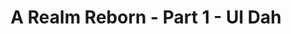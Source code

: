 ---
layout: quest-table
expansion: A Realm Reborn
partNo: 1
partChapterNo: 1
title: A Realm Reborn - Part 1 - Ul Dah 
permalink: /quests/msq/realm-reborn/part1/ul-dah
quests:
  - name: Close to Home
    level: 1
    rowId: 66104
    questId: ManWil002_00568
    genre: Seventh Umbral Era
    icon: '71000'
    issuer:
      location: Ul'dah - Steps of Nald
      coords: (11.6, 9.6)
      name: Momodi
    steps:
      - location: Ul'dah - Steps of Nald
        coords: (8.3, 7.8)
        name: Attune yourself to the aetheryte found inside the city.
      - location: Ul'dah - Steps of Thal
        coords: (9.2, 11.7)
        name: Visit the Gladiators' Guild.
      - location: Ul'dah - Steps of Thal
        coords: (9.2, 11.7)
        name: Visit the Gladiators' Guild.
      - location: Ul'dah - Steps of Thal
        coords: (9.2, 11.7)
        name: Visit the Gladiators' Guild.
    partQuestNo: 1
  - name: We Must Rebuild
    level: 4
    rowId: 66131
    questId: SubWil027_00595
    genre: Seventh Umbral Era
    icon: '71000'
    issuer:
      location: Ul'dah - Steps of Nald
      coords: (11.6, 9.6)
      name: Momodi
    steps:
      - location: Central Thanalan
        coords: (23.0, 27.8)
        name: Speak with Papashan at the Ul'dah Dispatch Yard.
    partQuestNo: 2
  - name: Nothing to See Here
    level: 4
    rowId: 66207
    questId: SubWil025_00671
    genre: Seventh Umbral Era
    icon: '71000'
    issuer:
      location: Central Thanalan
      coords: (23.0, 27.8)
      name: Papashan
    steps:
      - location: Central Thanalan
        coords: (23.2, 30.0)
        name: Deliver twilight pretzels to the patrols.
      - location: Central Thanalan
        coords: (23.0, 27.8)
        name: Speak with Papashan.
    partQuestNo: 3
  - name: Underneath the Sultantree
    level: 4
    rowId: 66086
    questId: ManWil005_00550
    genre: Seventh Umbral Era
    icon: '71000'
    issuer:
      location: Central Thanalan
      coords: (23.0, 27.8)
      name: Papashan
    steps:
      - location: Central Thanalan
        coords: (25.5, 32.2)
        name: Search for Lilira near the Sultantree.
      - name: Report to Papashan.
      - location: Central Thanalan
        coords: (23.0, 27.8)
        name: Report to Papashan.
    soloDuty:
      levelSync: 8
      timeLimit: 30
    partQuestNo: 4
  - name: Step Nine
    level: 4
    rowId: 65839
    questId: SubWil060_00303
    genre: Seventh Umbral Era
    icon: '71000'
    issuer:
      location: Central Thanalan
      coords: (23.1, 27.7)
      name: Cicidoa
    steps:
      - location: Central Thanalan
        coords: (22.7, 26.6)
        name: Present the receipt to Gagari.
      - location: Central Thanalan
        coords: (19.5, 20.6)
        name: Deliver the pumpkin to Roger.
    partQuestNo: 5
  - name: Prudence at This Junction
    level: 4
    rowId: 69388
    questId: XxaWil063_03852
    genre: Seventh Umbral Era
    icon: '71000'
    issuer:
      location: Central Thanalan
      coords: (19.5, 20.6)
      name: Roger
    steps:
      - location: Central Thanalan
        coords: (20.8, 18.5)
        name: Speak with Warin.
      - location: Central Thanalan
        coords: (20.8, 18.5)
        name: Present yourself to Warin for inspection.
    partQuestNo: 6
  - name: Out of House and Home
    level: 4
    rowId: 65843
    questId: SubWil064_00307
    genre: Seventh Umbral Era
    icon: '71000'
    issuer:
      location: Central Thanalan
      coords: (20.8, 18.5)
      name: Warin
    steps:
      - location: Central Thanalan
        coords: (22.0, 22.4)
        name: Lure out and slay coblyns.
      - location: Central Thanalan
        coords: (20.8, 18.5)
        name: Report to Warin.
    partQuestNo: 7
  - name: Way Down in the Hole
    level: 9
    rowId: 65856
    questId: SubWil066_00320
    genre: Seventh Umbral Era
    icon: '71000'
    issuer:
      location: Central Thanalan
      coords: (20.7, 18.3)
      name: Zuzumeda
    steps:
      - location: Central Thanalan
        coords: (19.5, 20.6)
        name: Speak with Wystan.
      - location: Central Thanalan
        coords: (19.8, 20.7)
        name: Give ginger cookies to the children.
      - location: Central Thanalan
        coords: (19.5, 20.6)
        name: Speak with Wystan.
      - location: Central Thanalan
        coords: (16.9, 23.8)
        name: Follow Wystan to the Sil'dih ruins.
      - name: Speak with Wystan.
      - location: Central Thanalan
        coords: (19.5, 20.6)
        name: Speak with Wystan.
      - location: Ul'dah - Steps of Nald
        coords: (11.6, 9.6)
        name: Speak with Momodi in Ul'dah.
    soloDuty:
      levelSync: 13
      timeLimit: 30
    partQuestNo: 8
  - name: Takin' What They're Givin'
    level: 10
    rowId: 66159
    questId: SubWil026_00623
    genre: Seventh Umbral Era
    icon: '71000'
    issuer:
      location: Ul'dah - Steps of Nald
      coords: (11.6, 9.6)
      name: Momodi
    steps:
      - location: Western Thanalan
        coords: (22.7, 17.3)
        name: Speak with Dadanen at Horizon.
    partQuestNo: 9
  - name: Supply and Demands
    level: 10
    rowId: 65864
    questId: SubWil080_00328
    genre: Seventh Umbral Era
    icon: '71000'
    issuer:
      location: Western Thanalan
      coords: (22.7, 17.3)
      name: Dadanen
    steps:
      - location: Western Thanalan
        coords: (26.3, 18.2)
        name: Deliver Dadanen's final notice to Drunken Stag.
    partQuestNo: 10
  - name: Give It to Me Raw
    level: 10
    rowId: 66039
    questId: SubWil095_00503
    genre: Seventh Umbral Era
    icon: '71000'
    issuer:
      location: Western Thanalan
      coords: (26.3, 18.2)
      name: Drunken Stag
    steps:
      - location: Western Thanalan
        coords: (27.4, 17.6)
        name: Search for the raw Nashachite.
      - location: Western Thanalan
        coords: (26.3, 18.2)
        name: Return the raw Nashachite to Drunken Stag.
    partQuestNo: 11
  - name: The Perfect Swarm
    level: 10
    rowId: 65865
    questId: SubWil081_00329
    genre: Seventh Umbral Era
    icon: '71000'
    issuer:
      location: Western Thanalan
      coords: (26.3, 18.2)
      name: Drunken Stag
    steps:
      - location: Western Thanalan
        coords: (25.2, 18.9)
        name: Slay sun midge swarms.
      - location: Western Thanalan
        coords: (22.6, 17.1)
        name: Report to Fufulupa at Horizon.
    partQuestNo: 12
  - name: Last Letter to Lost Hope
    level: 10
    rowId: 65866
    questId: SubWil082_00330
    genre: Seventh Umbral Era
    icon: '71000'
    issuer:
      location: Western Thanalan
      coords: (22.6, 17.1)
      name: Fufulupa
    steps:
      - location: Central Thanalan
        coords: (16.3, 22.0)
        name: Search for Seseli in central Thanalan.
      - location: Central Thanalan
        coords: (23.3, 16.0)
        name: Deliver Fufulupa's letter to Leofric at Lost Hope.
    partQuestNo: 13
  - name: Heir Today, Gone Tomorrow
    level: 10
    rowId: 69389
    questId: XxaWil083_03853
    genre: Seventh Umbral Era
    icon: '71000'
    issuer:
      location: Central Thanalan
      coords: (23.3, 16.0)
      name: Leofric
    steps:
      - location: Central Thanalan
        coords: (24.0, 21.1)
        name: Defeat Baron von Quiveron III Esquire.
      - location: Central Thanalan
        coords: (23.3, 16.0)
        name: Report to Leofric.
    partQuestNo: 14
  - name: Passing the Blade
    level: 10
    rowId: 65868
    questId: SubWil084_00332
    genre: Seventh Umbral Era
    icon: '71000'
    issuer:
      location: Central Thanalan
      coords: (23.3, 16.0)
      name: Leofric
    steps:
      - location: Western Thanalan
        coords: (22.6, 17.1)
        name: Deliver the antique dagger to Fufulupa in Horizon.
    partQuestNo: 15
  - name: Following Footfalls
    level: 10
    rowId: 65869
    questId: SubWil085_00333
    genre: Seventh Umbral Era
    icon: '71000'
    issuer:
      location: Western Thanalan
      coords: (22.6, 17.1)
      name: Fufulupa
    steps:
      - location: Western Thanalan
        coords: (17.9, 16.0)
        name: Speak with Totoruna.
    partQuestNo: 16
  - name: Storms on the Horizon
    level: 10
    rowId: 65870
    questId: SubWil086_00334
    genre: Seventh Umbral Era
    icon: '71000'
    issuer:
      location: Western Thanalan
      coords: (17.9, 16.0)
      name: Nunuzofu
    steps:
      - location: Western Thanalan
        coords: (15.8, 18.5)
        name: Speak with Raffe in Crescent Cove.
    partQuestNo: 17
  - name: Oh Captain, My Captain
    level: 14
    rowId: 65872
    questId: SubWil088_00336
    genre: Seventh Umbral Era
    icon: '71000'
    issuer:
      location: Western Thanalan
      coords: (14.9, 18.9)
      name: Merilda
    steps:
      - location: Western Thanalan
        coords: (16.7, 15.6)
        name: Speak with Captain Baldewyn.
      - location: Western Thanalan
        coords: (22.6, 17.1)
        name: Speak with Fufulupa in Horizon.
    soloDuty:
      levelSync: 18
      timeLimit: 30
    partQuestNo: 18
  - name: Secrets and Lies
    level: 14
    rowId: 66164
    questId: ManWil006_00628
    genre: Seventh Umbral Era
    icon: '71000'
    issuer:
      location: Western Thanalan
      coords: (22.6, 17.1)
      name: Fufulupa
    steps:
      - location: Ul'dah - Steps of Nald
        coords: (11.6, 9.6)
        name: Show the letter to Momodi.
    partQuestNo: 19
  - name: Duty, Honor, Country
    level: 14
    rowId: 66087
    questId: ManWil007_00551
    genre: Seventh Umbral Era
    icon: '71000'
    issuer:
      location: Ul'dah - Steps of Nald
      coords: (11.6, 9.6)
      name: Momodi
    steps:
      - location: Heart of the Sworn
        coords: (6.1, 6.0)
        name: Deliver the letter to Owyne.
      - location: Central Thanalan
        coords: (26.4, 18.8)
        name: Rendezvous with Owyne at the Unholy Heir.
      - location: Central Thanalan
        coords: (26.4, 18.8)
        name: Speak with Papashan in the Heart of the Sworn.
      - location: Heart of the Sworn
        coords: (6.1, 6.0)
        name: Speak with Papashan in the Heart of the Sworn.
    soloDuty:
      levelSync: 18
      timeLimit: 30
    partQuestNo: 20
  - name: A Matter of Tradition
    level: 14
    rowId: 66177
    questId: ManWil008_00641
    genre: Seventh Umbral Era
    icon: '71000'
    issuer:
      location: Heart of the Sworn
      coords: (6.1, 6.0)
      name: Owyne
    steps:
      - location: Ul'dah - Steps of Nald
        coords: (11.6, 9.6)
        name: Speak with Momodi at the Quicksand.
      - location: Ul'dah - Steps of Thal
        coords: (10.7, 13.4)
        name: Collect the earrings from Serendipity.
      - location: Ul'dah - Steps of Nald
        coords: (11.6, 9.6)
        name: Deliver the wooden lockbox to Momodi.
    partQuestNo: 21
  - name: A Royal Reception
    level: 14
    rowId: 66088
    questId: ManWil009_00552
    genre: Seventh Umbral Era
    icon: '71000'
    issuer:
      location: Ul'dah - Steps of Nald
      coords: (11.6, 9.6)
      name: Momodi
    steps:
      - location: Ul'dah - Steps of Thal
        coords: (10.7, 12.9)
        name: Put on the Voice of the Just and speak with Bartholomew.
      - location: Ul'dah - Steps of Nald
        coords: (8.4, 8.9)
        name: Speak with Raubahn in the Hall of Flames.
    partQuestNo: 22
  - name: The Ul'dahn Envoy
    level: 14
    rowId: 66064
    questId: ManWil200_00528
    genre: Seventh Umbral Era
    icon: '71000'
    issuer:
      location: Ul'dah - Steps of Nald
      coords: (8.4, 8.9)
      name: Raubahn
    steps:
      - location: Ul'dah - Steps of Nald
        coords: (11.6, 9.6)
        name: Speak with Momodi.
      - location: Ul'dah - Steps of Nald
        coords: (10.7, 11.2)
        name: Speak with Elyenora at the airship landing.
      - location: Ul'dah - Steps of Nald
        coords: (10.3, 11.2)
        name: Board the airship.
      - location: Limsa Lominsa Upper Decks
        coords: (11.1, 10.9)
        name: Speak with the storm honor guard.
      - location: Limsa Lominsa Lower Decks
        coords: (11.4, 10.9)
        name: Present Raubahn's missive to Zanthael at Bulwark Hall.
      - location: Limsa Lominsa Upper Decks
        coords: (10.7, 11.1)
        name: Speak with L'nophlo at the airship landing.
      - location: Limsa Lominsa Upper Decks
        coords: (11.0, 11.5)
        name: Board the airship.
      - location: New Gridania
        coords: (11.9, 13.0)
        name: Speak with the serpent honor guard.
      - location: Old Gridania
        coords: (8.0, 11.1)
        name: Present Raubahn's missive to the silent conjurer at Nophica's Altar.
    partQuestNo: 23
  - name: Call of the Sea
    level: 14
    rowId: 66210
    questId: SubWil141_00674
    genre: Seventh Umbral Era
    icon: '71000'
    issuer:
      location: Ul'dah - Steps of Thal
      coords: (10.7, 12.9)
      name: Bartholomew
    steps:
      - location: Limsa Lominsa Upper Decks
        coords: (11.6, 11.1)
        name: Speak with Baderon at the Drowning Wench in Limsa Lominsa.
    partQuestNo: 24



---